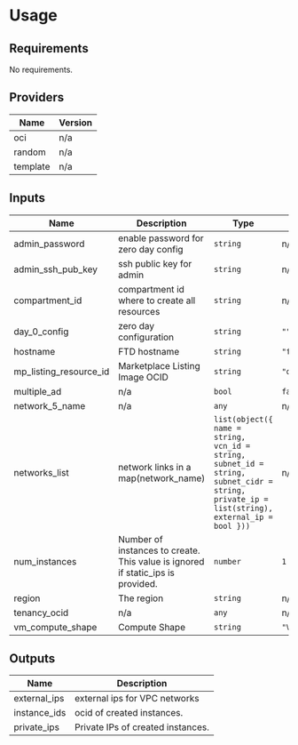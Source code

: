 # Usage
<!--- BEGIN_TF_DOCS --->
## Requirements

No requirements.

## Providers

| Name | Version |
|------|---------|
| oci | n/a |
| random | n/a |
| template | n/a |

## Inputs

| Name | Description | Type | Default | Required |
|------|-------------|------|---------|:--------:|
| admin\_password | enable password for zero day config | `string` | n/a | yes |
| admin\_ssh\_pub\_key | ssh public key for admin | `string` | n/a | yes |
| compartment\_id | compartment id where to create all resources | `string` | n/a | yes |
| day\_0\_config | zero day configuration | `string` | `""` | no |
| hostname | FTD hostname | `string` | `"ftd"` | no |
| mp\_listing\_resource\_id | Marketplace Listing Image OCID | `string` | `"ocid1.image.oc1..aaaaaaaamybyw5im3tfl5fimi3nd57no3mtczwenrll7fgkzi4zgbc32tlqa"` | no |
| multiple\_ad | n/a | `bool` | `false` | no |
| network\_5\_name | n/a | `any` | n/a | yes |
| networks\_list | network links in a map(network\_name) | `list(object({ name = string, vcn_id = string, subnet_id = string, subnet_cidr = string, private_ip = list(string), external_ip = bool }))` | n/a | yes |
| num\_instances | Number of instances to create. This value is ignored if static\_ips is provided. | `number` | `1` | no |
| region | The region | `string` | n/a | yes |
| tenancy\_ocid | n/a | `any` | n/a | yes |
| vm\_compute\_shape | Compute Shape | `string` | `"VM.Standard2.4"` | no |

## Outputs

| Name | Description |
|------|-------------|
| external\_ips | external ips for VPC networks |
| instance\_ids | ocid of created instances. |
| private\_ips | Private IPs of created instances. |

<!--- END_TF_DOCS --->
